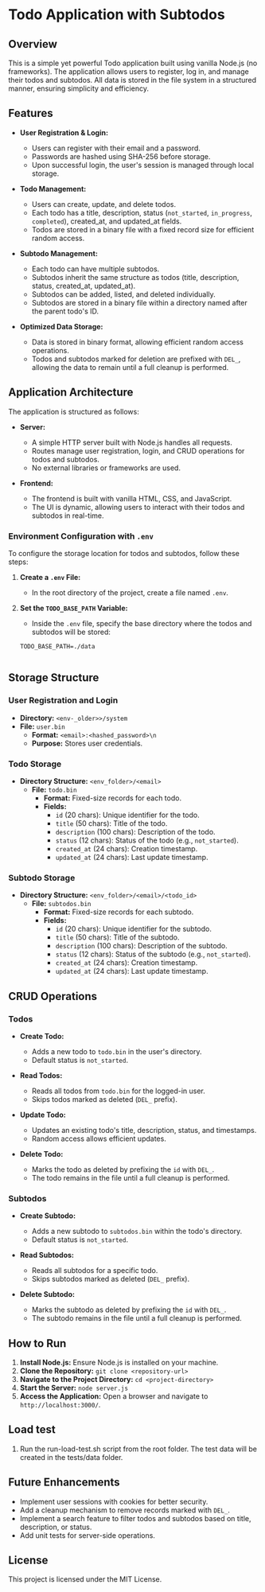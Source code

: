 # Todo Application with Subtodos

## Overview

This is a simple yet powerful Todo application built using vanilla Node.js (no frameworks). The application allows users to register, log in, and manage their todos and subtodos. All data is stored in the file system in a structured manner, ensuring simplicity and efficiency.

## Features

- **User Registration & Login:**
  - Users can register with their email and a password.
  - Passwords are hashed using SHA-256 before storage.
  - Upon successful login, the user's session is managed through local storage.

- **Todo Management:**
  - Users can create, update, and delete todos.
  - Each todo has a title, description, status (`not_started`, `in_progress`, `completed`), created_at, and updated_at fields.
  - Todos are stored in a binary file with a fixed record size for efficient random access.

- **Subtodo Management:**
  - Each todo can have multiple subtodos.
  - Subtodos inherit the same structure as todos (title, description, status, created_at, updated_at).
  - Subtodos can be added, listed, and deleted individually.
  - Subtodos are stored in a binary file within a directory named after the parent todo's ID.

- **Optimized Data Storage:**
  - Data is stored in binary format, allowing efficient random access operations.
  - Todos and subtodos marked for deletion are prefixed with `DEL_`, allowing the data to remain until a full cleanup is performed.

## Application Architecture

The application is structured as follows:

- **Server:**
  - A simple HTTP server built with Node.js handles all requests.
  - Routes manage user registration, login, and CRUD operations for todos and subtodos.
  - No external libraries or frameworks are used.

- **Frontend:**
  - The frontend is built with vanilla HTML, CSS, and JavaScript.
  - The UI is dynamic, allowing users to interact with their todos and subtodos in real-time.
  
### Environment Configuration with `.env`

To configure the storage location for todos and subtodos, follow these steps:

1. **Create a `.env` File:**
   - In the root directory of the project, create a file named `.env`.

2. **Set the `TODO_BASE_PATH` Variable:**
   - Inside the `.env` file, specify the base directory where the todos and subtodos will be stored:

   ```plaintext
   TODO_BASE_PATH=./data


## Storage Structure

### User Registration and Login

- **Directory:** `<env-_older>>/system`
- **File:** `user.bin`
  - **Format:** `<email>:<hashed_password>\n`
  - **Purpose:** Stores user credentials.

### Todo Storage

- **Directory Structure:** `<env_folder>/<email>`
  - **File:** `todo.bin`
    - **Format:** Fixed-size records for each todo.
    - **Fields:**
      - `id` (20 chars): Unique identifier for the todo.
      - `title` (50 chars): Title of the todo.
      - `description` (100 chars): Description of the todo.
      - `status` (12 chars): Status of the todo (e.g., `not_started`).
      - `created_at` (24 chars): Creation timestamp.
      - `updated_at` (24 chars): Last update timestamp.

### Subtodo Storage

- **Directory Structure:** `<env_folder>/<email>/<todo_id>`
  - **File:** `subtodos.bin`
    - **Format:** Fixed-size records for each subtodo.
    - **Fields:**
      - `id` (20 chars): Unique identifier for the subtodo.
      - `title` (50 chars): Title of the subtodo.
      - `description` (100 chars): Description of the subtodo.
      - `status` (12 chars): Status of the subtodo (e.g., `not_started`).
      - `created_at` (24 chars): Creation timestamp.
      - `updated_at` (24 chars): Last update timestamp.

## CRUD Operations

### Todos

- **Create Todo:**
  - Adds a new todo to `todo.bin` in the user's directory.
  - Default status is `not_started`.

- **Read Todos:**
  - Reads all todos from `todo.bin` for the logged-in user.
  - Skips todos marked as deleted (`DEL_` prefix).

- **Update Todo:**
  - Updates an existing todo's title, description, status, and timestamps.
  - Random access allows efficient updates.

- **Delete Todo:**
  - Marks the todo as deleted by prefixing the `id` with `DEL_`.
  - The todo remains in the file until a full cleanup is performed.

### Subtodos

- **Create Subtodo:**
  - Adds a new subtodo to `subtodos.bin` within the todo's directory.
  - Default status is `not_started`.

- **Read Subtodos:**
  - Reads all subtodos for a specific todo.
  - Skips subtodos marked as deleted (`DEL_` prefix).

- **Delete Subtodo:**
  - Marks the subtodo as deleted by prefixing the `id` with `DEL_`.
  - The subtodo remains in the file until a full cleanup is performed.

## How to Run

1. **Install Node.js:** Ensure Node.js is installed on your machine.
2. **Clone the Repository:** `git clone <repository-url>`
3. **Navigate to the Project Directory:** `cd <project-directory>`
4. **Start the Server:** `node server.js`
5. **Access the Application:** Open a browser and navigate to `http://localhost:3000/`.

## Load test
1.  Run the run-load-test.sh script from the root folder.  The test data will be created in the tests/data folder.

## Future Enhancements

- Implement user sessions with cookies for better security.
- Add a cleanup mechanism to remove records marked with `DEL_`.
- Implement a search feature to filter todos and subtodos based on title, description, or status.
- Add unit tests for server-side operations.

## License

This project is licensed under the MIT License.
